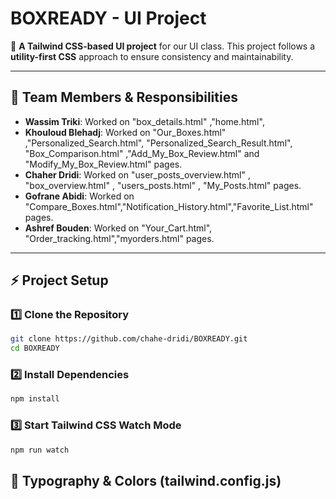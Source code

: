 # BOXREADY - UI Project

🚀 **A Tailwind CSS-based UI project** for our UI class. This project follows a **utility-first CSS** approach to ensure consistency and maintainability.

---

## 👥 Team Members & Responsibilities

- **Wassim Triki**: Worked on "box_details.html" ,"home.html",
- **Khouloud Blehadj**: Worked on "Our_Boxes.html" ,"Personalized_Search.html", "Personalized_Search_Result.html", "Box_Comparison.html" ,"Add_My_Box_Review.html" and "Modify_My_Box_Review.html" pages.
- **Chaher Dridi**: Worked on "user_posts_overview.html" , "box_overview.html" , "users_posts.html" , "My_Posts.html" pages.
- **Gofrane Abidi**: Worked on "Compare_Boxes.html","Notification_History.html","Favorite_List.html" pages.
- **Ashref Bouden**: Worked on "Your_Cart.html", "Order_tracking.html","myorders.html" pages.

---

## ⚡️ Project Setup

### 1️⃣ **Clone the Repository**

```sh
git clone https://github.com/chahe-dridi/BOXREADY.git
cd BOXREADY
```

### 2️⃣ **Install Dependencies**

```sh
npm install
```

### 3️⃣ **Start Tailwind CSS Watch Mode**

```sh
npm run watch
```

## 🎨 Typography & Colors (tailwind.config.js)

